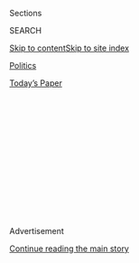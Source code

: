 <div id="app">

<div>

<div>

<div>

<div class="NYTAppHideMasthead css-1q2w90k e1suatyy0">

<div class="section css-ui9rw0 e1suatyy2">

<div class="css-eph4ug er09x8g0">

<div class="css-6n7j50">

</div>

<span class="css-1dv1kvn">Sections</span>

<div class="css-10488qs">

<span class="css-1dv1kvn">SEARCH</span>

</div>

[Skip to content](#site-content)[Skip to site
index](#site-index)

</div>

<div id="masthead-section-label" class="css-1wr3we4 eaxe0e00">

[Politics](https://www.nytimes.com/section/politics)

</div>

<div class="css-10698na e1huz5gh0">

</div>

</div>

<div id="masthead-bar-one" class="section hasLinks css-15hmgas e1csuq9d3">

<div class="css-uqyvli e1csuq9d0">

</div>

<div class="css-1uqjmks e1csuq9d1">

</div>

<div class="css-9e9ivx">

[](https://myaccount.nytimes.com/auth/login?response_type=cookie&client_id=vi)

</div>

<div class="css-1bvtpon e1csuq9d2">

[Today’s
Paper](https://www.nytimes.com/section/todayspaper)

</div>

</div>

</div>

</div>

<div data-aria-hidden="false">

<div id="site-content" data-role="main">

<div>

<div class="css-1aor85t" style="opacity:0.000000001;z-index:-1;visibility:hidden">

<div class="css-1hqnpie">

<div class="css-epjblv">

<span class="css-17xtcya">[Politics](/section/politics)</span><span class="css-x15j1o">|</span><span class="css-fwqvlz">Trump
National Security Team Gets a Slow
Start</span>

</div>

<div class="css-k008qs">

<div class="css-1iwv8en">

<span class="css-18z7m18"></span>

<div>

</div>

</div>

<span class="css-1n6z4y">https://nyti.ms/2jy023F</span>

<div class="css-1705lsu">

<div class="css-4xjgmj">

<div class="css-4skfbu" data-role="toolbar" data-aria-label="Social Media Share buttons, Save button, and Comments Panel with current comment count" data-testid="share-tools">

  - 
  - 
  - 
  - 
    
    <div class="css-6n7j50">
    
    </div>

  - 

</div>

</div>

</div>

</div>

</div>

</div>

<div class="css-13pd83m">

</div>

<div id="top-wrapper" class="css-1sy8kpn">

<div id="top-slug" class="css-l9onyx">

Advertisement

</div>

[Continue reading the main
story](#after-top)

<div class="ad top-wrapper" style="text-align:center;height:100%;display:block;min-height:250px">

<div id="top" class="place-ad" data-position="top" data-size-key="top">

</div>

</div>

<div id="after-top">

</div>

</div>

<div id="sponsor-wrapper" class="css-1hyfx7x">

<div id="sponsor-slug" class="css-19vbshk">

Supported by

</div>

[Continue reading the main
story](#after-sponsor)

<div id="sponsor" class="ad sponsor-wrapper" style="text-align:center;height:100%;display:block">

</div>

<div id="after-sponsor">

</div>

</div>

<div class="css-1vkm6nb ehdk2mb0">

# Trump National Security Team Gets a Slow Start

</div>

![<span class="css-16f3y1r e13ogyst0">Michael T. Flynn served in the
military for 33 years before becoming a singular and divisive figure in
the intelligence community during the Obama administration. Matthew
Rosenberg looks at President Trump’s former national security
adviser.</span><span class="css-cch8ym"><span class="css-1dv1kvn">Credit</span><span class="css-cnj6d5 e1z0qqy90" itemprop="copyrightHolder"><span class="css-1ly73wi e1tej78p0">Credit...</span><span>Kevin
Hagen for The New York
Times</span></span></span>](https://static01.nyt.com/images/2017/01/19/us/19nsc1/19nsc1-videoSixteenByNine3000-v3.jpg)

<div class="css-xt80pu e12qa4dv0">

<div class="css-18e8msd">

<div class="css-vp77d3 epjyd6m0">

<div class="css-1baulvz">

By [<span class="css-1baulvz last-byline" itemprop="name">Mark
Landler</span>](http://www.nytimes.com/by/mark-landler)

</div>

</div>

  - Jan. 18,
    2017

  - 
    
    <div class="css-4xjgmj">
    
    <div class="css-d8bdto" data-role="toolbar" data-aria-label="Social Media Share buttons, Save button, and Comments Panel with current comment count" data-testid="share-tools">
    
      - 
      - 
      - 
      - 
        
        <div class="css-6n7j50">
        
        </div>
    
      - 
    
    </div>
    
    </div>

</div>

</div>

<div class="section meteredContent css-1r7ky0e" name="articleBody" itemprop="articleBody">

<div class="css-1fanzo5 StoryBodyCompanionColumn">

<div class="css-53u6y8">

WASHINGTON — The Obama administration has written 275 briefing papers
for the incoming Trump administration: nearly 1,000 pages of classified
material on North Korea’s nuclear program, the military campaign against
the Islamic State, tensions in the South China Sea, and every other kind
of threat the new team could face in its first weeks in office.

Nobody in the current administration knows whether anyone in the next
has read any of it.

Less than three days before President Obama turns the keys to the White
House, and the nuclear codes, over to President-elect Donald J. Trump,
Mr. Trump’s transition staff has barely engaged with the National
Security Council below the most senior levels. His designated national
security adviser, Lt. Gen. Michael T. Flynn, has met four times with his
Obama counterpart, Susan E. Rice, most recently on Tuesday afternoon.

But the chronic upheaval in Mr. Trump’s transition, a delay in
appointing senior National Security Council staff members, and a dearth
of people with security clearances have deprived the Trump team of weeks
of prep work on some of the most complex national security issues facing
the country.

“We really wanted to make sure there was nothing a new team needed to
know that we hadn’t told them,” Ms. Rice said in an interview. “It took
them more time than we expected for them to be ready to engage with us.”
Now, she added, “we’re racing to make up lost time.”

</div>

</div>

<div class="css-1fanzo5 StoryBodyCompanionColumn">

<div class="css-53u6y8">

Ms. Rice insisted that she was confident the Trump administration would
have the information it needed by the time Mr. Trump was sworn in. The
process has settled down in recent days with the arrival of Keith
Kellogg, a retired three-star Army general whom Mr. Trump named as chief
of staff of the N.S.C. last month, and who is now running the
transition.

In a statement, Mr. Flynn said, “Members of our incoming team have held
extensive meetings with their N.S.C. counterparts.” He thanked Ms. Rice
for her “cooperation and assistance.” Last week, the two engaged in a
public display of harmony, shaking hands at a “pass the baton”
conference sponsored by the United States Institute of Peace.

Still, officials from both the Obama and Trump teams acknowledged that
the transition had been rocky, in no small part because Mr. Trump’s
defeat of Hillary Clinton caught both the outgoing and incoming
administrations so completely by surprise. Had Mrs. Clinton won, her
staff planned to place a transition team in the N.S.C. within a couple
of days.

In Mr. Trump’s case, the first contact with the National Security
Council did not come until Nov. 22, two weeks after Election Day. That
delay was caused by [the purge of the original transition
team](http://www.nytimes.com/2016/11/12/us/politics/trump-cabinet.html "Times article.")
led by Gov. Chris Christie of New Jersey. Among [those swept
out](https://www.nytimes.com/2016/11/16/us/politics/trump-transition.html "Times article.")
was Matthew Freedman, who had been chosen to run the N.S.C. transition
but quickly came under scrutiny because of his foreign lobbying ties.
Mr. Freedman’s replacement, Marshall Billingslea, a former Pentagon and
State Department official, arrived in the West Wing with six people,
only two of whom had security clearances.

The Obama administration began meeting with that team after
Thanksgiving, but its lack of clearances meant that Mr. Trump’s
emissaries could not read the materials that the Obama people had
prepared for them. The N.S.C. began creating unclassified versions of
the papers.

</div>

</div>

<div class="css-1fanzo5 StoryBodyCompanionColumn">

<div class="css-53u6y8">

Then, in mid-December, there was another shake-up when Mr. Billingslea
was replaced by General Kellogg, who began meeting with his Obama
counterparts this month.

</div>

</div>

<div class="css-79elbk" data-testid="photoviewer-wrapper">

<div class="css-z3e15g" data-testid="photoviewer-wrapper-hidden">

</div>

<div class="css-1a48zt4 ehw59r15" data-testid="photoviewer-children">

![<span class="css-16f3y1r e13ogyst0" data-aria-hidden="true">Ms. Rice
said she was confident that the new administration would have the
information it needed by the time President-elect Donald J. Trump is
sworn in on
Friday.</span><span class="css-cnj6d5 e1z0qqy90" itemprop="copyrightHolder"><span class="css-1ly73wi e1tej78p0">Credit...</span><span>Stephen
Crowley/The New York
Times</span></span>](https://static01.nyt.com/images/2017/01/19/us/19nsc2/19nsc2-articleInline.jpg?quality=75&auto=webp&disable=upscale)

</div>

</div>

<div class="css-1fanzo5 StoryBodyCompanionColumn">

<div class="css-53u6y8">

By some accounts, the situation is even more fluid in the State
Department and the Pentagon, where the Trump team has devoted much of
its attention to lining up cabinet secretaries and will now have to win
Senate confirmation for dozens of other senior officials. Officials in
the State Department’s transition office said that they had had only
intermittent contact with Trump representatives, and that those people
often changed.

But the snags in the National Security Council transition may be more
problematic, current and former officials said, because that is the
organization that advises the president on the most urgent foreign
policy issues, drawing together recommendations from the State
Department, the Pentagon, the Central Intelligence Agency and other
agencies.

“This is the nerve center of the White House,” said David J. Rothkopf,
the chief executive and editor of the FP Group, who has written a
history of the N.S.C., “Running the World: The Inside Story of the
National Security Council and the Architects of American Power.” “If
your brain isn’t functioning, your arms and legs aren’t going to
function.”

Because none of the jobs on the National Security Council require Senate
confirmation, it can in theory be staffed more quickly than other
government agencies. Much of the organization’s policy staff is composed
of career civil servants, who are lent by their agencies to the White
House for a limited term of service. The Trump administration plans to
keep on most of these people, as the Obama administration did.

But that still leaves a cadre of senior directors, who run departments
that develop policy on Asia, Western Europe, Russia, nonproliferation
and other areas. While the Trump team has chosen several senior
directors, an official said, it has not yet announced them. And the
efforts have been complicated by outside distractions.

</div>

</div>

<div class="css-1fanzo5 StoryBodyCompanionColumn">

<div class="css-53u6y8">

On Monday, Monica Crowley, a Fox News commentator and writer whom Mr.
Trump had named deputy national security adviser for strategic
communications,
[announced](https://www.nytimes.com/2017/01/16/us/politics/monica-crowley-plagiarism.html "Times article.")
that she would not take the post after [CNN
disclosed](http://money.cnn.com/interactive/news/kfile-trump-monica-crowley-plagiarized-multiple-sources-2012-book/ "CNN article.")
that she had plagiarized passages of her 2012 book, “What the (Bleep)
Just Happened?” Later, [Politico
reported](http://www.politico.com/magazine/story/2017/01/monica-crowley-plagiarism-phd-dissertation-columbia-214612 "Politico article.")
that she had done the same in her doctoral dissertation.

Mr. Trump’s advisers initially defended Ms. Crowley, labeling the
plagiarism charges “a politically motivated attack.” But her position
became untenable because part of her job would have involved writing
speeches. HarperCollins, Ms. Crowley’s publisher, said it [would
withdraw the digital
edition](https://www.nytimes.com/2017/01/10/business/harpercollins-pulls-monica-crowley-book-for-plagiarism.html "Times article.")
of her book until she revised the copied passages.

“The Monica Crowley episode is a sign of failure on several levels,” Mr.
Rothkopf said. “She wasn’t vetted enough, and they waited too long after
the plagiarism scandal broke to act.”

Ms. Rice said that ensuring a smooth transition had been one of her
major priorities for 2016, and that she had set a goal to “meet or
exceed what the Bush administration did for us.”

N.S.C. officials began drafting briefing papers last summer. Some
focused on nuts and bolts: How do you arrange meetings? How do you
circulate information to the agencies? Others discussed the evolution of
administration policies or contingency planning for crises. Most were
three to five pages to make them easy to digest.

A Trump official said that members of the team had read some of the
memos and praised their quality. But there is an inherent tension in
transitions, particularly between two administrations with starkly
different political views. Officials in the Bush administration said
they doubted that the incoming Obama people read all the briefing papers
they prepared.

“It’s difficult, because you campaigned on how these guys drove the car
into the ditch,” said Peter D. Feaver, who served on the Bush N.S.C.
“Now, here are memos from the guys who were driving the car, and they
drove the car into a ditch.”

</div>

</div>

</div>

<div>

</div>

<div>

</div>

<div>

</div>

<div>

<div id="bottom-wrapper" class="css-1ede5it">

<div id="bottom-slug" class="css-l9onyx">

Advertisement

</div>

[Continue reading the main
story](#after-bottom)

<div id="bottom" class="ad bottom-wrapper" style="text-align:center;height:100%;display:block;min-height:90px">

</div>

<div id="after-bottom">

</div>

</div>

</div>

</div>

</div>

## Site Index

<div>

</div>

## Site Information Navigation

  - [© <span>2020</span> <span>The New York Times
    Company</span>](https://help.nytimes.com/hc/en-us/articles/115014792127-Copyright-notice)

<!-- end list -->

  - [NYTCo](https://www.nytco.com/)
  - [Contact
    Us](https://help.nytimes.com/hc/en-us/articles/115015385887-Contact-Us)
  - [Work with us](https://www.nytco.com/careers/)
  - [Advertise](https://nytmediakit.com/)
  - [T Brand Studio](http://www.tbrandstudio.com/)
  - [Your Ad
    Choices](https://www.nytimes.com/privacy/cookie-policy#how-do-i-manage-trackers)
  - [Privacy](https://www.nytimes.com/privacy)
  - [Terms of
    Service](https://help.nytimes.com/hc/en-us/articles/115014893428-Terms-of-service)
  - [Terms of
    Sale](https://help.nytimes.com/hc/en-us/articles/115014893968-Terms-of-sale)
  - [Site
    Map](https://spiderbites.nytimes.com)
  - [Help](https://help.nytimes.com/hc/en-us)
  - [Subscriptions](https://www.nytimes.com/subscription?campaignId=37WXW)

</div>

</div>

</div>

</div>
